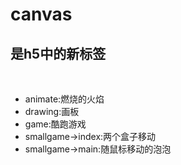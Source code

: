 # canvas
## <canvas>是h5中的新标签<br>
  <script type="text/javascript"><br>
      var canvas=document.getElementById('myCanvas');<br>
      var ctx=canvas.getContext('2d');<br>
      ctx.fillStyle='#FF0000';<br>
      ctx.fillRect(0,0,80,100);<br>
  </script><br>

* animate:燃烧的火焰
* drawing:画板
* game:酷跑游戏
* smallgame->index:两个盒子移动
* smallgame->main:随鼠标移动的泡泡
